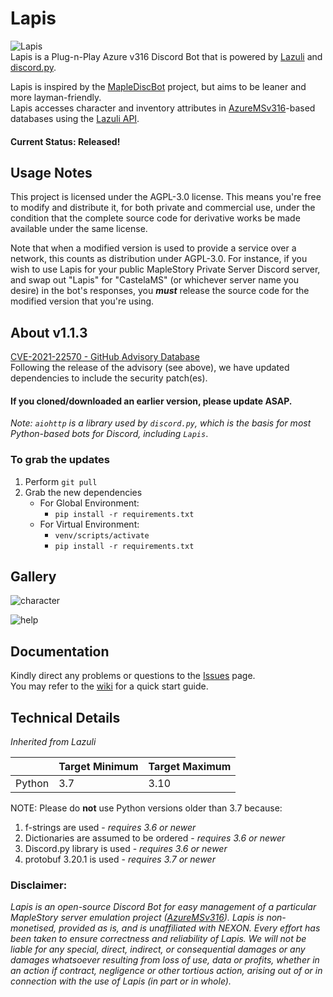 # Lapis
![Lapis](https://i.imgur.com/EqcM95J.png)  
Lapis is a Plug-n-Play Azure v316 Discord Bot that is powered by [Lazuli](https://github.com/TEAM-SPIRIT-Productions/Lazuli) and [discord.py](https://github.com/Rapptz/discord.py).

Lapis is inspired by the [MapleDiscBot](https://github.com/Bratah123/MapleDiscBot) project, but aims to be leaner and more layman-friendly.  
Lapis accesses character and inventory attributes in [AzureMSv316](https://github.com/SoulGirlJP/AzureV316)-based databases using the [Lazuli API](https://team-spirit-productions.github.io/Lazuli/reference/lazuli/).  


#### Current Status: **Released!**

## Usage Notes
This project is licensed under the AGPL-3.0 license. This means you're free to modify and distribute it, for both private and commercial use, under the condition that the complete source code for derivative works be made available under the same license.

Note that when a modified version is used to provide a service over a network, this counts as distribution under AGPL-3.0. For instance, if you wish to use Lapis for your public MapleStory Private Server Discord server, and swap out "Lapis" for "CastelaMS" (or whichever server name you desire) in the bot's responses, you ***must*** release the source code for the modified version that you're using.

## About v1.1.3
[CVE-2021-22570 - GitHub Advisory Database](https://github.com/advisories/GHSA-77rm-9x9h-xj3g)  
Following the release of the advisory (see above), we have updated dependencies to include the security patch(es).  
#### If you cloned/downloaded an earlier version, please update ASAP.  

*Note: `aiohttp` is a library used by `discord.py`, which is the basis for most Python-based bots for Discord, including `Lapis`*.  
### To grab the updates
1. Perform `git pull`
2. Grab the new dependencies  
    - For Global Environment:  
      - `pip install -r requirements.txt`  
    - For Virtual Environment:  
      - `venv/scripts/activate`  
      - `pip install -r requirements.txt`  


## Gallery
  ![character](https://cdn.discordapp.com/attachments/631249406775132182/795031817891610644/c76d5804a42f63accb448e8a9e8bf157.png)
  
  ![help](https://cdn.discordapp.com/attachments/631249406775132182/795031808512098334/42b4365e6b819a088fc59d01d11ef27c.png)
## Documentation
Kindly direct any problems or questions to the [Issues](https://github.com/TEAM-SPIRIT-Productions/Lapis/issues) page.  
You may refer to the [wiki](https://github.com/TEAM-SPIRIT-Productions/Lapis/wiki) for a quick start guide.

## Technical Details
*Inherited from Lazuli*

|  | Target Minimum | Target Maximum |
|---|----------------|----------------|
| Python | 3.7 | 3.10 |

NOTE: Please do **not** use Python versions older than 3.7 because:
1. f-strings are used - *requires 3.6 or newer*
2. Dictionaries are assumed to be ordered - *requires 3.6 or newer*
3. Discord.py library is used - *requires 3.6 or newer*
4. protobuf 3.20.1 is used - *requires 3.7 or newer*

### Disclaimer:
*Lapis is an open-source Discord Bot for easy management of a particular MapleStory server emulation project ([AzureMSv316](https://github.com/SoulGirlJP/AzureV316)). Lapis is non-monetised, provided as is, and is unaffiliated with NEXON. Every effort has been taken to ensure correctness and reliability of Lapis. We will not be liable for any special, direct, indirect, or consequential damages or any damages whatsoever resulting from loss of use, data or profits, whether in an action if contract, negligence or other tortious action, arising out of or in connection with the use of Lapis (in part or in whole).*
